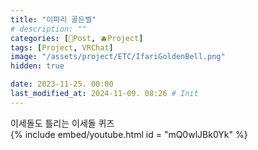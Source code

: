 ```yaml
---
title: "이파리 골든벨"
# description: ""
categories: [📀Post, 🫐Project]
tags: [Project, VRChat]
image: "/assets/project/ETC/IfariGoldenBell.png"
hidden: true

date: 2023-11-25. 00:00
last_modified_at: 2024-11-09. 08:26 # Init
---
```


이세돌도 틀리는 이세돌 퀴즈  
{% include embed/youtube.html id = "mQ0wlJBk0Yk" %}
